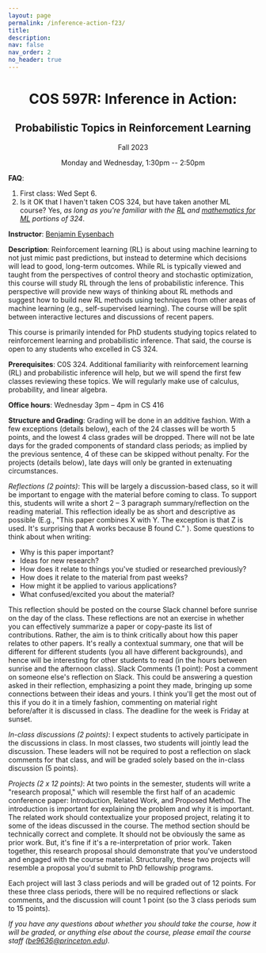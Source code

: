 ```yaml
---
layout: page
permalink: /inference-action-f23/
title:
description: 
nav: false
nav_order: 2
no_header: true
---
```


<center><h1>COS 597R: Inference in Action:</h1>
<h2>Probabilistic Topics in Reinforcement Learning</h2>
<p>Fall 2023</p>
<p>Monday and Wednesday, 1:30pm -- 2:50pm</p>
</center>

**FAQ**:
1. First class: Wed Sept 6.
2. Is it OK that I haven't taken COS 324, but have taken another ML course? Yes, _as long as you're familiar with the [RL](https://princeton-introml.github.io/files/part4.pdf) and [mathematics for ML](https://princeton-introml.github.io/files/part6.pdf) portions of 324_.

**Instructor**: [Benjamin Eysenbach](./about.md)

**Description**: Reinforcement learning (RL) is about using machine learning to not just mimic past predictions, but instead to determine which decisions will lead to good, long-term outcomes. While RL is typically viewed and taught from the perspectives of control theory and stochastic optimization, this course will study RL through the lens of probabilistic inference. This perspective will provide new ways of thinking about RL methods and suggest how to build new RL methods using techniques from other areas of machine learning (e.g., self-supervised learning). The course will be split between interactive lectures and discussions of recent papers.

This course is primarily intended for PhD students studying topics related to reinforcement learning and probabilistic inference. That said, the course is open to any students who excelled in CS 324. 

**Prerequisites**: C0S 324. Additional familiarity with reinforcement learning (RL) and probabilistic inference will help, but we will spend the first few classes reviewing these topics. We will regularly make use of calculus, probability, and linear algebra.

**Office hours**: Wednesday 3pm – 4pm in CS 416

**Structure and Grading**: Grading will be done in an additive fashion. With a few exceptions (details below), each of the 24 classes will be worth 5 points, and the lowest 4 class grades will be dropped. There will not be late days for the graded components of standard class periods; as implied by the previous sentence, 4 of these can be skipped without penalty. For the projects (details below), late days will only be granted in extenuating circumstances.

_Reflections (2 points)_: This will be largely a discussion-based class, so it will be important to engage with the material before coming to class. To support this, students will write a short 2 – 3 paragraph summary/reflection on the reading material.  This reflection ideally be as short and descriptive as possible (E.g., "This paper combines X with Y. The exception is that Z is used. It's surprising that A works because B found C." ). Some questions to think about when writing:
* Why is this paper important?
* Ideas for new research?
* How does it relate to things you've studied or researched previously?
* How does it relate to the material from past weeks?
* How might it be applied to various applications?
* What confused/excited you about the material?

This reflection should be posted on the course Slack channel before sunrise on the day of the class. These reflections are not an exercise in whether you can effectively summarize a paper or copy-paste its list of contributions. Rather, the aim is to think critically about how this paper relates to other papers. It's really a contextual summary, one that will be different for different students (you all have different backgrounds), and hence will be interesting for other students to read (in the hours between sunrise and the afternoon class).
Slack Comments (1 point): Post a comment on someone else's reflection on Slack. This could be answering a question asked in their reflection, emphasizing a point they made, bringing up some connections between their ideas and yours. I think you'll get the most out of this if you do it in a timely fashion, commenting on material right before/after it is discussed in class. The deadline for the week is Friday at sunset.

_In-class discussions (2 points)_: I expect students to actively participate in the discussions in class. In most classes, two students will jointly lead the discussion. These leaders will not be required to post a reflection on slack comments for that class, and will be graded solely based on the in-class discussion (5 points).

_Projects (2 x 12 points)_: At two points in the semester, students will write a "research proposal," which will resemble the first half of an academic conference paper: Introduction, Related Work, and Proposed Method. The introduction is important for explaining the problem and why it is important. The related work should contextualize your proposed project, relating it to some of the ideas discussed in the course.  The method section should be technically correct and complete. It should not be obviously the same as prior work. But, it's fine if it's a re-interpretation of prior work. Taken together, this research proposal should demonstrate that you've understood and engaged with the course material. Structurally, these two projects will resemble a proposal you'd submit to PhD fellowship programs.

Each project will last 3 class periods and will be graded out of 12 points. For these three class periods, there will be no required reflections or slack comments, and the discussion will count 1 point (so the 3 class periods sum to 15 points).

_If you have any questions about whether you should take the course, how it will be graded, or anything else about the course, please email the course staff ([be9636@princeton.edu](mailto:be9636@princeton.edu))._
